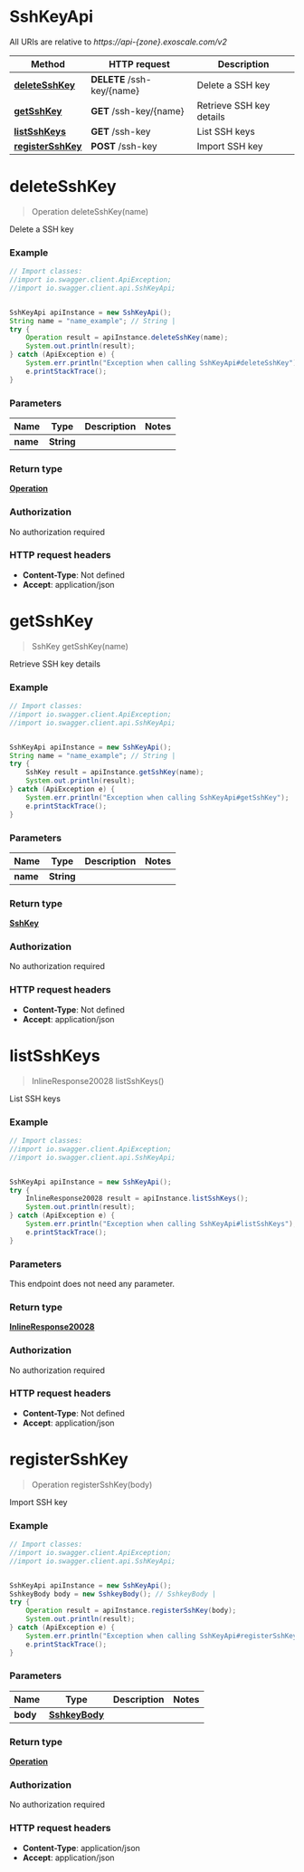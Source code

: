 # SshKeyApi

All URIs are relative to *https://api-{zone}.exoscale.com/v2*

Method | HTTP request | Description
------------- | ------------- | -------------
[**deleteSshKey**](SshKeyApi.md#deleteSshKey) | **DELETE** /ssh-key/{name} | Delete a SSH key
[**getSshKey**](SshKeyApi.md#getSshKey) | **GET** /ssh-key/{name} | Retrieve SSH key details
[**listSshKeys**](SshKeyApi.md#listSshKeys) | **GET** /ssh-key | List SSH keys
[**registerSshKey**](SshKeyApi.md#registerSshKey) | **POST** /ssh-key | Import SSH key

<a name="deleteSshKey"></a>
# **deleteSshKey**
> Operation deleteSshKey(name)

Delete a SSH key

### Example
```java
// Import classes:
//import io.swagger.client.ApiException;
//import io.swagger.client.api.SshKeyApi;


SshKeyApi apiInstance = new SshKeyApi();
String name = "name_example"; // String | 
try {
    Operation result = apiInstance.deleteSshKey(name);
    System.out.println(result);
} catch (ApiException e) {
    System.err.println("Exception when calling SshKeyApi#deleteSshKey");
    e.printStackTrace();
}
```

### Parameters

Name | Type | Description  | Notes
------------- | ------------- | ------------- | -------------
 **name** | **String**|  |

### Return type

[**Operation**](Operation.md)

### Authorization

No authorization required

### HTTP request headers

 - **Content-Type**: Not defined
 - **Accept**: application/json

<a name="getSshKey"></a>
# **getSshKey**
> SshKey getSshKey(name)

Retrieve SSH key details

### Example
```java
// Import classes:
//import io.swagger.client.ApiException;
//import io.swagger.client.api.SshKeyApi;


SshKeyApi apiInstance = new SshKeyApi();
String name = "name_example"; // String | 
try {
    SshKey result = apiInstance.getSshKey(name);
    System.out.println(result);
} catch (ApiException e) {
    System.err.println("Exception when calling SshKeyApi#getSshKey");
    e.printStackTrace();
}
```

### Parameters

Name | Type | Description  | Notes
------------- | ------------- | ------------- | -------------
 **name** | **String**|  |

### Return type

[**SshKey**](SshKey.md)

### Authorization

No authorization required

### HTTP request headers

 - **Content-Type**: Not defined
 - **Accept**: application/json

<a name="listSshKeys"></a>
# **listSshKeys**
> InlineResponse20028 listSshKeys()

List SSH keys

### Example
```java
// Import classes:
//import io.swagger.client.ApiException;
//import io.swagger.client.api.SshKeyApi;


SshKeyApi apiInstance = new SshKeyApi();
try {
    InlineResponse20028 result = apiInstance.listSshKeys();
    System.out.println(result);
} catch (ApiException e) {
    System.err.println("Exception when calling SshKeyApi#listSshKeys");
    e.printStackTrace();
}
```

### Parameters
This endpoint does not need any parameter.

### Return type

[**InlineResponse20028**](InlineResponse20028.md)

### Authorization

No authorization required

### HTTP request headers

 - **Content-Type**: Not defined
 - **Accept**: application/json

<a name="registerSshKey"></a>
# **registerSshKey**
> Operation registerSshKey(body)

Import SSH key

### Example
```java
// Import classes:
//import io.swagger.client.ApiException;
//import io.swagger.client.api.SshKeyApi;


SshKeyApi apiInstance = new SshKeyApi();
SshkeyBody body = new SshkeyBody(); // SshkeyBody | 
try {
    Operation result = apiInstance.registerSshKey(body);
    System.out.println(result);
} catch (ApiException e) {
    System.err.println("Exception when calling SshKeyApi#registerSshKey");
    e.printStackTrace();
}
```

### Parameters

Name | Type | Description  | Notes
------------- | ------------- | ------------- | -------------
 **body** | [**SshkeyBody**](SshkeyBody.md)|  |

### Return type

[**Operation**](Operation.md)

### Authorization

No authorization required

### HTTP request headers

 - **Content-Type**: application/json
 - **Accept**: application/json

